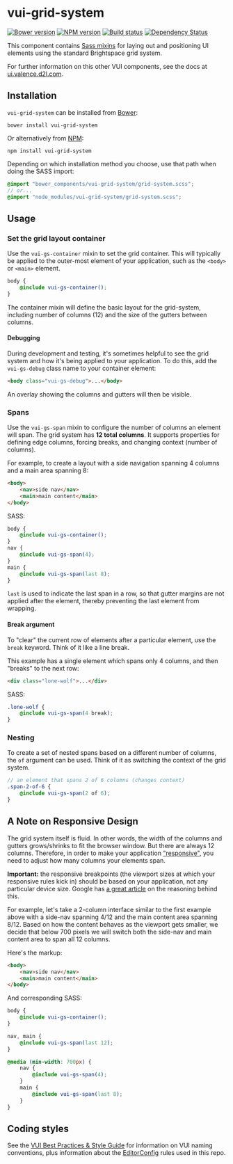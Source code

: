# vui-grid-system
[![Bower version][bower-image]][bower-url]
[![NPM version][npm-image]][npm-url]
[![Build status][ci-image]][ci-url]
[![Dependency Status][dependencies-image]][dependencies-url]

This component contains [Sass mixins](http://sass-lang.com) for laying out and positioning UI elements using the standard Brightspace grid system.

For further information on this other VUI components, see the docs at [ui.valence.d2l.com](http://ui.valence.d2l.com/).

## Installation

`vui-grid-system` can be installed from [Bower][bower-url]:
```shell
bower install vui-grid-system
```

Or alternatively from [NPM][npm-url]:
```shell
npm install vui-grid-system
```

Depending on which installation method you choose, use that path when doing the SASS import:

```scss
@import "bower_components/vui-grid-system/grid-system.scss";
// or...
@import "node_modules/vui-grid-system/grid-system.scss";
```

## Usage

### Set the grid layout container

Use the `vui-gs-container` mixin to set the grid container. This will typically be applied to the outer-most element of your application, such as the `<body>` or `<main>` element.

```scss
body {
	@include vui-gs-container();
}
```

The container mixin will define the basic layout for the grid-system, including number of columns (12) and the size of the gutters between columns.

#### Debugging

During development and testing, it's sometimes helpful to see the grid system and how it's being applied to your application. To do this, add the `vui-gs-debug` class name to your container element:

```html
<body class="vui-gs-debug">...</body>
```

An overlay showing the columns and gutters will then be visible.

### Spans

Use the `vui-gs-span` mixin to configure the number of columns an element will span. The grid system has **12 total columns**. It supports properties for defining edge columns, forcing breaks, and changing context (number of columns).

For example, to create a layout with a side navigation spanning 4 columns and a main area spanning 8:
```html
<body>
	<nav>side nav</nav>
	<main>main content</main>
</body>
```

SASS:
```scss
body {
	@include vui-gs-container();
}
nav {
	@include vui-gs-span(4);
}
main {
	@include vui-gs-span(last 8);
}
```

`last` is used to indicate the last span in a row, so that gutter margins are not applied after the element, thereby preventing the last element from wrapping.

#### Break argument

To "clear" the current row of elements after a particular element, use the `break` keyword. Think of it like a line break.

This example has a single element which spans only 4 columns, and then "breaks" to the next row:
```html
<div class="lone-wolf">...</div>
```

SASS:
```scss
.lone-wolf {
	@include vui-gs-span(4 break);
}
```

### Nesting

To create a set of nested spans based on a different number of columns, the `of` argument can be used. Think of it as switching the context of the grid system.

```scss
// an element that spans 2 of 6 columns (changes context)
.span-2-of-6 {
	@include vui-gs-span(2 of 6);
}
```

## A Note on Responsive Design

The grid system itself is fluid. In other words, the width of the columns and gutters grows/shrinks to fit the browser window. But there are always 12 columns. Therefore, in order to make your application ["responsive"](https://en.wikipedia.org/wiki/Responsive_web_design), you need to adjust how many columns your elements span.

**Important:** the responsive breakpoints (the viewport sizes at which your responsive rules kick in) should be based on your application, not any particular device size. Google has [a great article](https://developers.google.com/web/fundamentals/design-and-ui/responsive/fundamentals/how-to-choose-breakpoints?hl=en) on the reasoning behind this.

For example, let's take a 2-column interface similar to the first example above with a side-nav spanning 4/12 and the main content area spanning 8/12. Based on how the content behaves as the viewport gets smaller, we decide that below 700 pixels we will switch both the side-nav and main content area to span all 12 columns.

Here's the markup:
```html
<body>
	<nav>side nav</nav>
	<main>main content</main>
</body>
```

And corresponding SASS:
```scss
body {
	@include vui-gs-container();
}

nav, main {
	@include vui-gs-span(last 12);
}

@media (min-width: 700px) {
	nav {
		@include vui-gs-span(4);
	}
	main {
		@include vui-gs-span(last 8);
	}
}
```

## Coding styles

See the [VUI Best Practices & Style Guide](https://github.com/Brightspace/valence-ui-docs/wiki/Best-Practices-&-Style-Guide) for information on VUI naming conventions, plus information about the [EditorConfig](http://editorconfig.org) rules used in this repo.

[bower-url]: http://bower.io/search/?q=vui-grid-system
[bower-image]: https://img.shields.io/bower/v/vui-grid-system.svg
[npm-url]: https://www.npmjs.org/package/vui-grid-system
[npm-image]: https://img.shields.io/npm/v/vui-grid-system.svg
[ci-url]: https://travis-ci.org/Brightspace/valence-ui-grid-system
[ci-image]: https://img.shields.io/travis-ci/Brightspace/valence-ui-grid-system.svg
[dependencies-url]: https://david-dm.org/brightspace/valence-ui-grid-system
[dependencies-image]: https://img.shields.io/david/Brightspace/valence-ui-grid-system.svg
